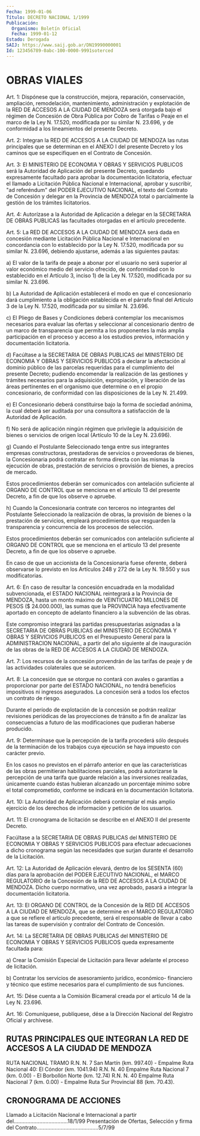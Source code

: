 ```yaml
---
Fecha: 1999-01-06
Título: DECRETO NACIONAL 1/1999
Publicación:
  Organismo: Boletín Oficial
  Fecha: 1999-01-12
Estado: Derogada
SAIJ: https://www.saij.gob.ar/DN19990000001
Id: 123456789-0abc-100-0000-9991soterced
---
```

# OBRAS VIALES

<a id="1"></a>
Art. 1: Dispónese  que  la  construcción,  mejora, reparación, conservación, ampliación, remodelación, mantenimiento, administración y explotación de la RED DE ACCESOS  A  LA  CIUDAD DE MENDOZA será otorgada bajo el régimen de Concesión de Obra  Pública por  Cobro  de  Tarifas  o  Peaje  en el marco de la Ley N. 17.520, modificada  por  su  similar N. 23.696,  y  de  conformidad  a  los lineamientos del presente Decreto.

<a id="2"></a>
Art. 2: Integran la RED  DE  ACCESOS  A  LA  CIUDAD DE MENDOZA las rutas  principales  que se determinan en el ANEXO  I  del  presente Decreto  y los caminos  que  se  especifiquen  en  el  Contrato  de Concesión.

<a id="3"></a>
Art. 3: El  MINISTERIO  DE  ECONOMIA  Y OBRAS Y SERVICIOS PUBLICOS será  la  Autoridad  de Aplicación del presente  Decreto,  quedando expresamente facultado  para  aprobar la documentación licitatoria, efectuar el llamado a Licitación  Pública Nacional e Internacional, aprobar y suscribir, "ad referéndum"  del PODER EJECUTIVO NACIONAL, el texto del Contrato de Concesión y delegar  en  la  Provincia  de MENDOZA total o parcialmente la gestión de los trámites licitatorios.

<a id="4"></a>
Art.  4:  Autorízase a la Autoridad de Aplicación a delegar en la SECRETARIA  DE  OBRAS  PUBLICAS  las  facultades  otorgadas  en  el artículo precedente.

<a id="5"></a>
Art. 5: La RED  DE  ACCESOS  A  LA  CIUDAD DE MENDOZA será dada en concesión mediante Licitación Pública  Nacional  e Internacional en concordancia  con  lo establecido por la Ley N. 17.520,  modificada por  su  similar  N.  23.696,  debiendo  ajustarse,  además  a  las siguientes pautas:

a) El valor de la tarifa  de  peaje a abonar por el usuario no será superior  al  valor  económico  medio  del  servicio  ofrecido,  de conformidad con lo establecido en  el  Artículo 3, inciso 1) de la Ley N. 17.520, modificada por su similar N. 23.696.

b)  La  Autoridad  de Aplicación establecerá  el  modo  en  que  el concesionario dará cumplimiento  a  la obligación establecida en el párrafo final del Artículo 3 de la Ley  N.  17.520, modificada por su similar N. 23.696.

c)  El  Pliego  de  Bases  y  Condiciones  deberá  contemplar   los mecanismos  necesarios  para  evaluar  las ofertas y seleccionar al concesionario dentro de un marco de transparencia que permita a los proponentes la más amplia participación  en  el  proceso y acceso a los  estudios  previos,  información  y  documentación  licitatoria.

d) Facúltase a la SECRETARIA DE OBRAS PUBLICAS  del  MINISTERIO  DE ECONOMIA  Y  OBRAS Y SERVICIOS PUBLICOS a declarar la afectación al dominio público de las parcelas requeridas para el cumplimiento del presente  Decreto;   pudiendo  encomendar  la  realización  de  las gestiones y trámites  necesarios para la adquisición, expropiación, y liberación de las áreas pertinentes en el organismo que determine o en el propio concesionario,  de conformidad con las disposiciones de la Ley N. 21.499.

e) El Concesionario deberá constituirse  bajo  la forma de sociedad anónima,  la  cual  deberá  ser  auditada  por  una  consultora   a satisfacción de la Autoridad de Aplicación.

f)   No  será  de  aplicación  ningún  régimen  que  privilegie  la adquisición  de  bienes o servicios de origen local (Artículo 10 de la Ley N. 23.696).

g) Cuando el Postulante  Seleccionado  tenga  entre sus integrantes empresas constructoras, prestadoras de servicios  o  proveedoras de bienes, la Concesionaria podrá contratar en forma directa  con  las mismas  la  ejecución de obras, prestación de servicios o provisión de bienes, a precios de mercado.

Estos  procedimientos    deberán  ser  comunicados  con  antelación suficiente al ORGANO DE CONTROL  que  se menciona en el artículo 13 del  presente  Decreto, a fin de  que  los  observe  o  apruebe.

h) Cuando la Concesionaria contrate con terceros no integrantes del Postulante Seleccionado la realización  de  obras,  la provisión de bienes  o  la prestación de servicios, empleará procedimientos  que resguarden la  transparencia  y  concurrencia  de  los  procesos de selección.

Estos    procedimientos  deberán  ser  comunicados  con  antelación suficiente  al  ORGANO DE CONTROL que se menciona en el articulo 13 del presente Decreto,  a  fin  de  que  los  observe  o apruebe.

En caso de que un  accionista  de  la Concesionaria fuese oferente, deberá observarse lo previsto en los  Artículos 248 y 272 de la Ley N. 19.550 y sus modificatorias.

<a id="6"></a>
Art.  6: En  caso  de  resultar la concesión  encuadrada  en  la modalidad  subvencionada,  el  ESTADO  NACIONAL  reintegrará  a  la Provincia  de  MENDOZA,  hasta  un  monto  máximo  de  VEINTICUATRO MILLONES DE PESOS ($ 24.000.000),  las  sumas que la PROVINCIA haya efectivamente  aportado  en concepto de adelanto  financiero  a  la subvención de las obras.

Este compromiso integrará  las partidas presupuestarias asignadas a la SECRETARIA DE OBRAS PUBLICAS  del MINISTERIO DE ECONOMIA Y OBRAS Y SERVICIOS PUBLICOS en el Presupuesto General para la ADMINISTRACION  NACIONAL,  a  partir    del  año  siguiente  al  de inauguración  de  las obras de la RED DE ACCESOS  A  LA  CIUDAD  DE MENDOZA.

<a id="7"></a>
Art. 7: Los recursos  de la concesión provendrán de las tarifas de peaje  y  de  las  actividades  colaterales  que  se  autoricen.

<a id="8"></a>
Art. 8: La concesión que  se  otorgue  no  contará  con  avales  o garantías  a  proporcionar por parte del ESTADO NACIONAL, no tendrá beneficios impositivos  ni ingresos asegurados. La concesión será a todos los efectos un contrato de riesgo.

Durante  el  período  de explotación  de  la  concesión  se  podrán realizar revisiones periódicas  de  las  proyecciones de tránsito a fin de analizar las consecuencias a futuro  de  las  modificaciones que pudieran haberse producido.

<a id="9"></a>
Art. 9: Determínase que la percepción de la tarifa procederá  sólo después  de  la  terminación de los trabajos cuya ejecución se haya impuesto con carácter previo.

En  los casos no previstos  en  el  párrafo  anterior  en  que  las características  de las obras permitieran habilitaciones parciales, podrá autorizarse la percepción de una tarifa que guarde relación a las  inversiones  realizadas,   únicamente  cuando  éstas  hubieran alcanzado  un  porcentaje  mínimo  sobre   el  total  comprometido, conforme se indicará en la documentación licitatoria.

<a id="10"></a>
Art.  10: La Autoridad de Aplicación deberá  contemplar  el  más amplio ejercicio  de  los derechos de información y petición de los usuarios.

<a id="11"></a>
Art. 11: El cronograma  de  licitación se describe en el ANEXO II del presente Decreto.

Facúltase  a  la SECRETARIA DE OBRAS  PUBLICAS  del  MINISTERIO  DE ECONOMIA Y OBRAS  Y SERVICIOS PUBLICOS para efectuar adecuaciones a dicho  cronograma según  las  necesidades  que  surjan  durante  el desarrollo de la Licitación.

<a id="12"></a>
Art. 12: La Autoridad de Aplicación elevará, dentro de los SESENTA (60) días para la aprobación del PODER EJECUTIVO NACIONAL, el MARCO REGULATORIO  de  la  Concesión  de la RED DE ACCESOS A LA CIUDAD DE MENDOZA.  Dicho  cuerpo  normativo,  una  vez  aprobado,  pasará  a integrar la documentación licitatoria.

<a id="13"></a>
Art. 13: El ORGANO DE CONTROL  de  la  Concesión  de  la  RED  DE ACCESOS  A  LA  CIUDAD  DE  MENDOZA,  que  se determine en el MARCO REGULATORIO  a  que  se  refiere  el artículo precedente,  será  el responsable de llevar a cabo las tareas  de supervisión y contralor del Contrato de Concesión.

<a id="14"></a>
Art.  14:  La  SECRETARIA DE OBRAS PUBLICAS  del  MINISTERIO  DE ECONOMIA Y OBRAS Y  SERVICIOS PUBLICOS queda expresamente facultada para:

a) Crear la Comisión Especial de Licitación para llevar adelante el proceso de licitación.

b) Contratar los servicios  de  asesoramiento  jurídico, económico- financiero y técnico que estime necesarios para  el cumplimiento de sus funciones.

<a id="15"></a>
Art.  15:  Dése  cuenta  a la Comisión Bicameral creada  por  el artículo 14 de la Ley N. 23.696.

<a id="16"></a>
Art. 16: Comuníquese, publíquese, dése a la Dirección  Nacional del Registro Oficial y archívese.

## RUTAS PRINCIPALES QUE INTEGRAN LA RED DE ACCESOS A LA CIUDAD DE MENDOZA

<a id="1"></a>
RUTA NACIONAL                       TRAMO R.N. N. 7       San Martín (km. 997.40) - Empalme Ruta Nacional 40:                 El Cóndor (km. 1041.94) R.N. N. 40      Empalme Ruta Nacional 7 (km. 0.00) - El Borbollón  Norte           (km.  12.74) R.N. N. 40      Empalme Ruta Nacional 7 (km. 0.00)  - Empalme Ruta  Sur             Provincial 88 (km. 70.43).

## CRONOGRAMA DE ACCIONES

<a id="1"></a>
Llamado a Licitación Nacional e Internacional  a partir del....................................18/1/99 Presentación de Ofertas, Selección y firma del  Contrato.........................................5/7/99